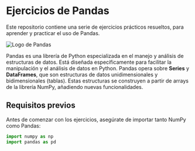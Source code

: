 # Ejercicios de Pandas

Este repositorio contiene una serie de ejercicios prácticos resueltos, para aprender y practicar el uso de Pandas.

![Logo de Pandas]('https://geo-python-site.readthedocs.io/en/stable/_images/pandas_logo.png')

Pandas es una librería de Python especializada en el manejo y análisis de estructuras de datos. Está diseñada específicamente para facilitar la manipulación y el análisis de datos en Python. Pandas opera sobre **Series** y **DataFrames**, que son estructuras de datos unidimensionales y bidimensionales (tablas). Estas estructuras se construyen a partir de arrays de la librería NumPy, añadiendo nuevas funcionalidades.

## Requisitos previos

Antes de comenzar con los ejercicios, asegúrate de importar tanto NumPy como Pandas:

```python
import numpy as np
import pandas as pd
 
